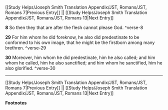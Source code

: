 [[Study Helps/Joseph Smith Translation Appendix/JST, Romans/JST, Romans 7|Previous Entry]]  ||  [[Study Helps/Joseph Smith Translation Appendix/JST, Romans/JST, Romans 13|Next Entry]]

**8**  So then they that are after the flesh cannot please God. ^verse-8

**29**  For him whom he did foreknow, he also did predestinate to be conformed to his own image, that he might be the firstborn among many brethren. ^verse-29

**30**  Moreover, him whom he did predestinate, him he also called; and him whom he called, him he also sanctified; and him whom he sanctified, him he also glorified. ^verse-30


---
[[Study Helps/Joseph Smith Translation Appendix/JST, Romans/JST, Romans 7|Previous Entry]]  ||  [[Study Helps/Joseph Smith Translation Appendix/JST, Romans/JST, Romans 13|Next Entry]]


**Footnotes**
